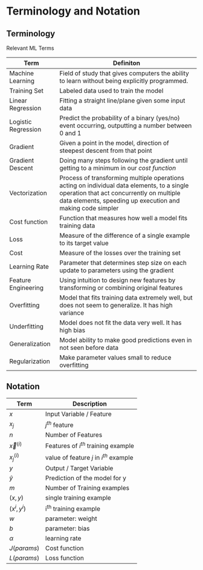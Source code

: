 # Terminology and Notation

## Terminology

Relevant ML Terms

|Term|Definiton|
|---|---|
|Machine Learning| Field of study that gives computers the ability to learn without being explicitly programmed.|
|Training Set| Labeled data used to train the model|
|Linear Regression| Fitting a straight line/plane given some input data|
|Logistic Regression| Predict the probability of a binary (yes/no) event occurring, outputting a number between 0 and 1|
|Gradient|Given a point in the model, direction of steepest descent from that point|
|Gradient Descent| Doing many steps following the gradient until getting to a minimum in our *cost function*|
|Vectorization| Process of transforming multiple operations acting on individual data elements, to a single operation that act concurrently on multiple data elements, speeding up execution and making code simpler|
|Cost function| Function that measures how well a model fits training data|
|Loss| Measure of the difference of a single example to its target value|
|Cost| Measure of the losses over the training set|
|Learning Rate| Parameter that determines step size on each update to parameters using the gradient|
|Feature Engineering| Using intuition to design new features by transforming or combining original features|
|Overfitting|Model that fits training data extremely well, but does not seem to generalize. It has high variance|
|Underfitting|Model does not fit the data very well. It has high bias|
|Generalization| Model ability to make good predictions even in not seen before data|
|Regularization|Make parameter values small to reduce overfitting|


## Notation 
|Term| Description|
|---|---|
| $x$ | Input Variable / Feature |
| $x_j$ | $j^{th}$ feature |
| $n$ | Number of Features |
| $\vec{x}^{(i)}$ | Features of $i^{th}$ training example |
| $x^{(i)}_{j}$ | value of feature $j$ in $i^{th}$ example |
| $y$ | Output / Target Variable |
| $\hat{y}$ | Prediction of the model for y |
| $m$ | Number of Training examples |
| $(x, y)$ | single training example |
| ($x^{i}, y^{i})$ | i<sup>th</sup> training example|
|$w$| parameter: weight|
|$b$| parameter: bias|
|$\alpha$| learning rate|
|$J(params)$| Cost function |
|$L(params)$| Loss function |
